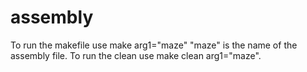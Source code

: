 # assembly

To run the makefile use make arg1="maze" "maze" is the name of the assembly file.
To run the clean use make clean arg1="maze".
